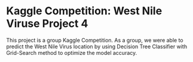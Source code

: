 # Kaggle Competition: West Nile Viruse Project 4

This project is a group Kaggle Competition. As a group, we were able to predict the West Nile Virus location by using Decision Tree Classifier with Grid-Search method to optimize the model accuracy.
